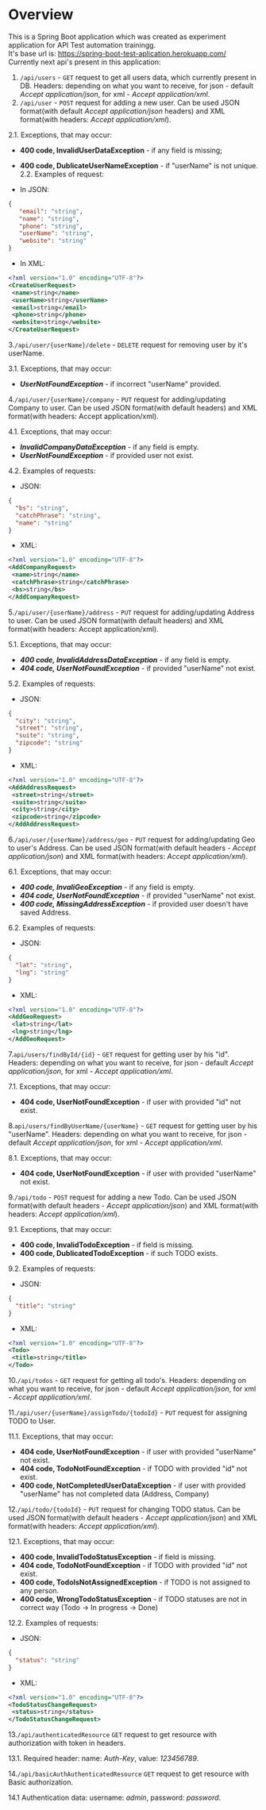 # Overview

This is a Spring Boot application which was created as experiment application for API Test automation trainingg.  
It's base url is: <https://spring-boot-test-aplication.herokuapp.com/>  
Currently next api's present in this application:  

1. `/api/users` - `GET` request to get all users data, which currently present in DB. Headers: depending on what you want to receive, for json - default _Accept application/json_, for xml - _Accept application/xml_.
2. `/api/user` - `POST` request for adding a new user. Can be used JSON format(with default _Accept application/json_ headers) and XML format(with headers: _Accept application/xml_).  

2.1. Exceptions, that may occur:

* **400 code, InvalidUserDataException** - if any field is missing;
* **400 code, DublicateUserNameException** - if "userName" is not unique.
2.2. Examples of request:

* In JSON:

```json
{
   "email": "string",
   "name": "string",
   "phone": "string",
   "userName": "string",
   "website": "string"
}
```

* In XML:

```xml
<?xml version="1.0" encoding="UTF-8"?>
<CreateUserRequest>
 <name>string</name>
 <userName>string</userName>
 <email>string</email>
 <phone>string</phone>
 <website>string</website>
</CreateUserRequest>
```

3.`/api/user/{userName}/delete` - `DELETE` request for removing user by it's userName. 

 3.1. Exceptions, that may occur:

* ***UserNotFoundException*** - if incorrect "userName" provided.

4.`/api/user/{userName}/company` - `PUT` request for adding/updating Company to user. Can be used JSON format(with default headers) and XML format(with headers: Accept application/xml).

 4.1. Exceptions, that may occur:

* ***InvalidCompanyDataException*** - if any field is empty.
* ***UserNotFoundException*** - if provided user not exist.

 4.2. Examples of requests:  

* JSON:

```json
{
  "bs": "string",
  "catchPhrase": "string",
  "name": "string"
}
```

* XML:

```xml
<?xml version="1.0" encoding="UTF-8"?>
<AddCompanyRequest>
 <name>string</name>
 <catchPhrase>string</catchPhrase>
 <bs>string</bs>
</AddCompanyRequest>
```

5.`/api/user/{userName}/address` - `PUT` request for adding/updating Address to user. Can be used JSON format(with default headers) and XML format(with headers: Accept application/xml).

 5.1. Exceptions, that may occur:

* ***400 code, InvalidAddressDataException*** - if any field is empty.
* ***404 code, UserNotFoundException*** - if provided "userName" not exist.

 5.2. Examples of requests:

* JSON:

```json
{
  "city": "string",
  "street": "string",
  "suite": "string",
  "zipcode": "string"
}
```

* XML:

```xml
<?xml version="1.0" encoding="UTF-8"?>
<AddAddressRequest>
 <street>string</street>
 <suite>string</suite>
 <city>string</city>
 <zipcode>string</zipcode>
</AddAddressRequest>
```

6.`/api/user/{userName}/address/geo` - `PUT` request for adding/updating Geo to user's Address. Can be used JSON format(with default headers - _Accept application/json_) and XML format(with headers: _Accept application/xml_).

 6.1. Exceptions, that may occur:

* ***400 code, InvaliGeoException*** - if any field is empty.
* ***404 code, UserNotFoundException*** - if provided "userName" not exist.
* ***400 code, MissingAddressException*** - if provided user doesn't have saved Address.

 6.2. Examples of requests:

* JSON:

```json
{
  "lat": "string",
  "lng": "string"
}
```

* XML:

```xml
<?xml version="1.0" encoding="UTF-8"?>
<AddGeoRequest>
 <lat>string</lat>
 <lng>string</lng>
</AddGeoRequest>
```

7.`api/users/findById/{id}` - `GET` request for getting user by his "id". Headers: depending on what you want to receive, for json - default _Accept application/json_, for xml - _Accept application/xml_.

 7.1. Exceptions, that may occur:

* **404 code, UserNotFoundException** - if user with provided "id" not exist.

8.`api/users/findByUserName/{userName}` - `GET` request for getting user by his "userName". Headers: depending on what you want to receive, for json - default _Accept application/json_, for xml - _Accept application/xml_.

 8.1. Exceptions, that may occur:

* **404 code, UserNotFoundException** - if user with provided "userName" not exist.

9.`/api/todo` - `POST` request for adding a new Todo. Can be used JSON format(with default headers - _Accept application/json_) and XML format(with headers: _Accept application/xml_).

 9.1. Exceptions, that may occur:

* **400 code, InvalidTodoException** - if field is missing.
* **400 code, DublicatedTodoException** - if such TODO exists.

 9.2. Examples of requests:

* JSON:

```json
{
  "title": "string"
}
```

* XML:

```xml
<?xml version="1.0" encoding="UTF-8"?>
<Todo>
 <title>string</title>
</Todo>
```

10.`/api/todos` - `GET` request for getting all todo's. Headers: depending on what you want to receive, for json - default _Accept application/json_, for xml - _Accept application/xml_.

11.`/api/user/{userName}/assignTodo/{todoId}` - `PUT` request for assigning TODO to User.

 11.1. Exceptions, that may occur:

* **404 code, UserNotFoundException** - if user with provided "userName" not exist.
* **404 code, TodoNotFoundException** - if TODO with provided "id" not exist.
* **400 code, NotCompletedUserDataException** - if user with provided "userName" has not completed data (Address, Company)

12.`/api/todo/{todoId}` - `PUT` request for changing TODO status. Can be used JSON format(with default headers - _Accept application/json_) and XML format(with headers: _Accept application/xml_).

 12.1. Exceptions, that may occur:

* **400 code, InvalidTodoStatusException** - if field is missing.
* **404 code, TodoNotFoundException** - if TODO with provided "id" not exist.
* **400 code, TodoIsNotAssignedException** - if TODO is not assigned to any person.
* **400 code, WrongTodoStatusException** - if TODO statuses are not in correct way (Todo -> In progress -> Done)

 12.2. Examples of requests:

* JSON:

```json
{
  "status": "string"
}
```

* XML:

```xml
<?xml version="1.0" encoding="UTF-8"?>
<TodoStatusChangeRequest>
 <status>string</status>
</TodoStatusChangeRequest>
```

13.`/api/authenticatedResource` `GET` request to get resource with authorization with token in headers.

 13.1. Required header: name: _Auth-Key_, value: _123456789_.
 
14.`/api/basicAuthAuthenticatedResource`  `GET` request to get resource with Basic authorization.

  14.1 Authentication data: username: _admin_, password: _password_.
